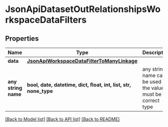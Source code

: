 # JsonApiDatasetOutRelationshipsWorkspaceDataFilters


## Properties
Name | Type | Description | Notes
------------ | ------------- | ------------- | -------------
**data** | [**JsonApiWorkspaceDataFilterToManyLinkage**](JsonApiWorkspaceDataFilterToManyLinkage.md) |  | 
**any string name** | **bool, date, datetime, dict, float, int, list, str, none_type** | any string name can be used but the value must be the correct type | [optional]

[[Back to Model list]](../README.md#documentation-for-models) [[Back to API list]](../README.md#documentation-for-api-endpoints) [[Back to README]](../README.md)


